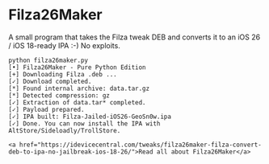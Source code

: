 # Filza26Maker
A small program that takes the Filza tweak DEB and converts it to an iOS 26 / iOS 18-ready IPA :-) No exploits.

```
python filza26maker.py
[•] Filza26Maker - Pure Python Edition
[+] Downloading Filza .deb ...
[✓] Download completed.
[*] Found internal archive: data.tar.gz
[*] Detected compression: gz
[✓] Extraction of data.tar* completed.
[✓] Payload prepared.
[✓] IPA built: Filza-Jailed-iOS26-GeoSn0w.ipa
[✓] Done. You can now install the IPA with AltStore/Sideloadly/TrollStore.

<a href="https://idevicecentral.com/tweaks/filza26maker-filza-convert-deb-to-ipa-no-jailbreak-ios-18-26/">Read all about Filza26Maker</a>
